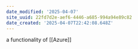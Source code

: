 ```yaml
---
date_modified: '2025-04-07'
site_uuid: 22fd7d2e-aef6-4446-a685-994a94e89c82
date_created: '2025-04-07T22:42:08.648Z'
---
```




a functionality of [[Azure]]